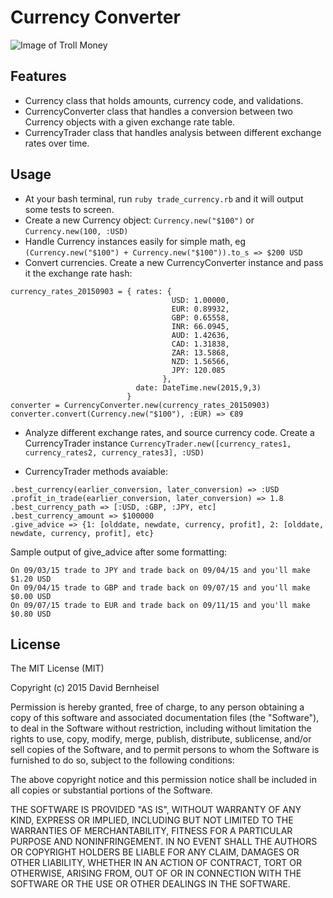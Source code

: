 # Currency Converter

![Image of Troll Money](https://pbs.twimg.com/media/CCAuPRJWAAAFjZk.jpg:large)

## Features
- Currency class that holds amounts, currency code, and validations.
- CurrencyConverter class that handles a conversion between two Currency objects with a given exchange rate table.
- CurrencyTrader class that handles analysis between different exchange rates over time.

## Usage
- At your bash terminal, run `ruby trade_currency.rb` and it will output some tests to screen.
- Create a new Currency object: `Currency.new("$100")` or `Currency.new(100, :USD)`
- Handle Currency instances easily for simple math, eg `(Currency.new("$100") + Currency.new("$100")).to_s => $200 USD`
- Convert currencies. Create a new CurrencyConverter instance and pass it the exchange rate hash:
```
currency_rates_20150903 = { rates: {
                                    USD: 1.00000,
                                    EUR: 0.89932,
                                    GBP: 0.65558,
                                    INR: 66.0945,
                                    AUD: 1.42636,
                                    CAD: 1.31838,
                                    ZAR: 13.5868,
                                    NZD: 1.56566,
                                    JPY: 120.085
                                  },
                            date: DateTime.new(2015,9,3)
                          }
converter = CurrencyConverter.new(currency_rates_20150903)
converter.convert(Currency.new("$100"), :EUR) => €89
```
- Analyze different exchange rates, and source currency code. Create a CurrencyTrader instance `CurrencyTrader.new([currency_rates1, currency_rates2, currency_rates3], :USD)`

- CurrencyTrader methods avaiable:
```
.best_currency(earlier_conversion, later_conversion) => :USD
.profit_in_trade(earlier_conversion, later_conversion) => 1.8
.best_currency_path => [:USD, :GBP, :JPY, etc]
.best_currency_amount => $100000
.give_advice => {1: [olddate, newdate, currency, profit], 2: [olddate, newdate, currency, profit], etc}
```
Sample output of give_advice after some formatting:
```
On 09/03/15 trade to JPY and trade back on 09/04/15 and you'll make $1.20 USD
On 09/04/15 trade to GBP and trade back on 09/07/15 and you'll make $0.00 USD
On 09/07/15 trade to EUR and trade back on 09/11/15 and you'll make $0.80 USD
```



## License
The MIT License (MIT)

Copyright (c) 2015 David Bernheisel

Permission is hereby granted, free of charge, to any person obtaining a copy
of this software and associated documentation files (the "Software"), to deal
in the Software without restriction, including without limitation the rights
to use, copy, modify, merge, publish, distribute, sublicense, and/or sell
copies of the Software, and to permit persons to whom the Software is
furnished to do so, subject to the following conditions:

The above copyright notice and this permission notice shall be included in all
copies or substantial portions of the Software.

THE SOFTWARE IS PROVIDED "AS IS", WITHOUT WARRANTY OF ANY KIND, EXPRESS OR
IMPLIED, INCLUDING BUT NOT LIMITED TO THE WARRANTIES OF MERCHANTABILITY,
FITNESS FOR A PARTICULAR PURPOSE AND NONINFRINGEMENT. IN NO EVENT SHALL THE
AUTHORS OR COPYRIGHT HOLDERS BE LIABLE FOR ANY CLAIM, DAMAGES OR OTHER
LIABILITY, WHETHER IN AN ACTION OF CONTRACT, TORT OR OTHERWISE, ARISING FROM,
OUT OF OR IN CONNECTION WITH THE SOFTWARE OR THE USE OR OTHER DEALINGS IN THE
SOFTWARE.
